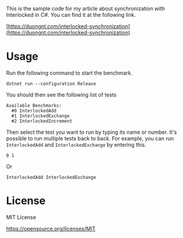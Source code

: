 This is the sample code for my article about synchronization with Interlocked in C#. You can find it at the following link.

[https://duongnt.com/interlocked-synchronization](https://duongnt.com/interlocked-synchronization)

# Usage

Run the following command to start the benchmark.
```
dotnet run --configuration Release
```

You should then see the following list of tests
```
Available Benchmarks:
  #0 InterlockedAdd
  #1 InterlockedExchange
  #2 InterlockedIncrement
```

Then select the test you want to run by typing its name or number. It's possible to run multiple tests back to back. For example, you can run `InterlockedAdd` and `InterlockedExchange` by entering this.
```
0 1
```

Or

```
InterlockedAdd InterlockedExchange
```

# License

MIT License

https://opensource.org/licenses/MIT
